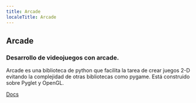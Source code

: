 ```yaml
---
title: Arcade
localeTitle: Arcade
---
```

## Arcade

### Desarrollo de videojuegos con arcade.

Arcade es una biblioteca de python que facilita la tarea de crear juegos 2-D evitando la complejidad de otras bibliotecas como pygame. Está construido sobre Pyglet y OpenGL.

[Docs](arcade.academy)
